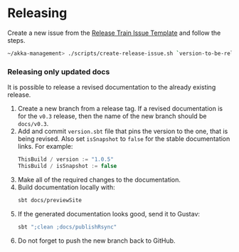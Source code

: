 # Releasing

Create a new issue from the [Release Train Issue Template](docs/release-train-issue-template.md) and follow the steps.

```bash
~/akka-management> ./scripts/create-release-issue.sh `version-to-be-released`
```

### Releasing only updated docs

It is possible to release a revised documentation to the already existing release.

1. Create a new branch from a release tag. If a revised documentation is for the `v0.3` release, then the name of the new branch should be `docs/v0.3`.
1. Add and commit `version.sbt` file that pins the version to the one, that is being revised. Also set `isSnapshot` to `false` for the stable documentation links. For example:
    ```scala
    ThisBuild / version := "1.0.5"
    ThisBuild / isSnapshot := false
    ```
1. Make all of the required changes to the documentation.
1. Build documentation locally with:
    ```sh
    sbt docs/previewSite
    ```
1. If the generated documentation looks good, send it to Gustav:
    ```sh
    sbt ";clean ;docs/publishRsync"
    ```
1. Do not forget to push the new branch back to GitHub.
